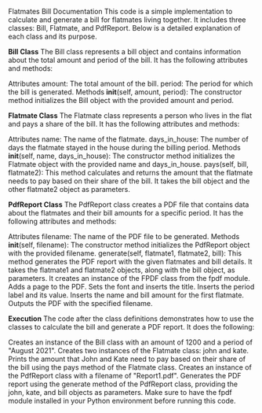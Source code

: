 Flatmates Bill Documentation
This code is a simple implementation to calculate and generate a bill for flatmates living together. It includes three classes: Bill, Flatmate, and PdfReport. Below is a detailed explanation of each class and its purpose.

**Bill Class**
The Bill class represents a bill object and contains information about the total amount and period of the bill. It has the following attributes and methods:

Attributes
amount: The total amount of the bill.
period: The period for which the bill is generated.
Methods
__init__(self, amount, period): The constructor method initializes the Bill object with the provided amount and period.


**Flatmate Class**
The Flatmate class represents a person who lives in the flat and pays a share of the bill. It has the following attributes and methods:

Attributes
name: The name of the flatmate.
days_in_house: The number of days the flatmate stayed in the house during the billing period.
Methods
__init__(self, name, days_in_house): The constructor method initializes the Flatmate object with the provided name and days_in_house.
pays(self, bill, flatmate2): This method calculates and returns the amount that the flatmate needs to pay based on their share of the bill. It takes the bill object and the other flatmate2 object as parameters.


**PdfReport Class**
The PdfReport class creates a PDF file that contains data about the flatmates and their bill amounts for a specific period. It has the following attributes and methods:

Attributes
filename: The name of the PDF file to be generated.
Methods
__init__(self, filename): The constructor method initializes the PdfReport object with the provided filename.
generate(self, flatmate1, flatmate2, bill): This method generates the PDF report with the given flatmates and bill details. It takes the flatmate1 and flatmate2 objects, along with the bill object, as parameters.
It creates an instance of the FPDF class from the fpdf module.
Adds a page to the PDF.
Sets the font and inserts the title.
Inserts the period label and its value.
Inserts the name and bill amount for the first flatmate.
Outputs the PDF with the specified filename.


**Execution**
The code after the class definitions demonstrates how to use the classes to calculate the bill and generate a PDF report. It does the following:

Creates an instance of the Bill class with an amount of 1200 and a period of "August 2021".
Creates two instances of the Flatmate class: john and kate.
Prints the amount that John and Kate need to pay based on their share of the bill using the pays method of the Flatmate class.
Creates an instance of the PdfReport class with a filename of "Report1.pdf".
Generates the PDF report using the generate method of the PdfReport class, providing the john, kate, and bill objects as parameters.
Make sure to have the fpdf module installed in your Python environment before running this code.
